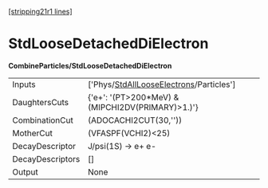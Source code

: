 [[stripping21r1 lines]](./stripping21r1-index)

# StdLooseDetachedDiElectron

**CombineParticles/StdLooseDetachedDiElectron**

|                  |                                                                                                   |
|------------------|---------------------------------------------------------------------------------------------------|
| Inputs           | ['Phys/[StdAllLooseElectrons](./stripping21r1-commonparticles-stdalllooseelectrons)/Particles'] |
| DaughtersCuts    | {'e+': '(PT\>200\*MeV) & (MIPCHI2DV(PRIMARY)\>1.)'}                                               |
| CombinationCut   | (ADOCACHI2CUT(30,''))                                                                             |
| MotherCut        | (VFASPF(VCHI2)\<25)                                                                               |
| DecayDescriptor  | J/psi(1S) -\> e+ e-                                                                               |
| DecayDescriptors | []                                                                                              |
| Output           | None                                                                                              |
